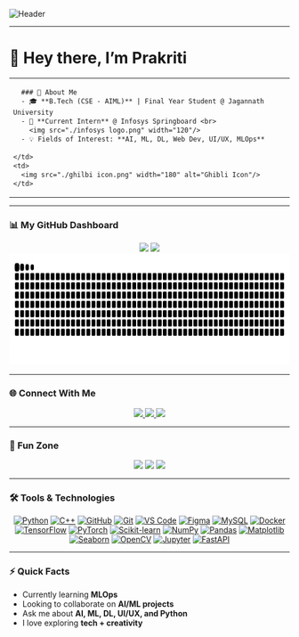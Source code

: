 <!-- Profile Banner -->
![Header](https://capsule-render.vercel.app/api?type=venom&height=300&color=gradient&text=Hello%20Everyone˙⋆✮)

---

# 👋 Hey there, I’m Prakriti  

<table>
  <tr>
    <td>

      ### 🌸 About Me  
      - 🎓 **B.Tech (CSE - AIML)** | Final Year Student @ Jagannath University  
      - 💼 **Current Intern** @ Infosys Springboard <br>
        <img src="./infosys logo.png" width="120"/>  
      - 💡 Fields of Interest: **AI, ML, DL, Web Dev, UI/UX, MLOps**  

    </td>
    <td>
      <img src="./ghilbi icon.png" width="180" alt="Ghibli Icon"/>
    </td>
  </tr>
</table>




---

### 📊 My GitHub Dashboard  

<div align="center">

  <!-- Stats -->
  <img src="https://github-readme-stats.vercel.app/api?username=prakritea&show_icons=true&theme=material-palenight&bg_color=0d1117&title_color=cf9fff&text_color=ffffff&icon_color=58a6ff" height="200"/>  

  <!-- Languages -->
  <img src="https://github-readme-stats.vercel.app/api/top-langs/?username=prakritea&layout=compact&theme=material-palenight&bg_color=0d1117&title_color=cf9fff&text_color=ffffff" height="200"/>  

  <!-- Snake -->
  <img src="https://raw.githubusercontent.com/prakritea/prakritea/output/github-contribution-grid-snake.svg" height="200"/>

</div>  

---

### 🌐 Connect With Me  

<div align="center">

  <a href="mailto:prakriti1178@gmail.com">
    <img src="https://img.shields.io/badge/Email-prakriti1178@gmail.com-c14438?style=for-the-badge&logo=gmail&logoColor=white" />
  </a>
  <a href="https://www.linkedin.com/in/prakriti-81b6822b9/">
    <img src="https://img.shields.io/badge/LinkedIn-Connect-blue?logo=linkedin&logoColor=white&style=for-the-badge" />
  </a>
  <a href="https://www.instagram.com/prakritiiii_11/">
    <img src="https://img.shields.io/badge/Instagram-Follow-pink?logo=instagram&logoColor=white&style=for-the-badge" />
  </a>

</div>

---

### 🎉 Fun Zone  

<div align="center">

  <img src="https://media.giphy.com/media/k1xA4WSR0EqGRATxKI/giphy.gif" width="250"/>  
  <img src="https://media2.giphy.com/media/v1.Y2lkPTc5MGI3NjExN2J0dnZxNnloYzI4eGc3NjdvbTE2eGd3MTVnOTloZ2lucThsaXVwMyZlcD12MV9pbnRlcm5hbF9naWZfYnlfaWQmY3Q9Zw/4dH9RUIKgYu2jfrYJI/giphy.gif" width="250"/>  
  <img src="https://media.giphy.com/media/s3yvjYV2gf8T7zcUpQ/giphy.gif" width="250"/>  

</div>

---

### 🛠️ Tools & Technologies  

<div align="center">

[![Python](https://img.shields.io/badge/Python-3776AB?style=for-the-badge&logo=python&logoColor=white)](https://www.python.org/)
[![C++](https://img.shields.io/badge/C++-00599C?style=for-the-badge&logo=c%2b%2b&logoColor=white)](https://isocpp.org/)
[![GitHub](https://img.shields.io/badge/GitHub-181717?style=for-the-badge&logo=github&logoColor=white)](https://github.com/prakritea)
[![Git](https://img.shields.io/badge/Git-F05032?style=for-the-badge&logo=git&logoColor=white)](https://git-scm.com/)
[![VS Code](https://img.shields.io/badge/VS_Code-007ACC?style=for-the-badge&logo=visual-studio-code&logoColor=white)](https://code.visualstudio.com/)
[![Figma](https://img.shields.io/badge/Figma-F24E1E?style=for-the-badge&logo=figma&logoColor=white)](https://figma.com/)
[![MySQL](https://img.shields.io/badge/MySQL-4479A1?style=for-the-badge&logo=mysql&logoColor=white)](https://www.mysql.com/)
[![Docker](https://img.shields.io/badge/Docker-2496ED?style=for-the-badge&logo=docker&logoColor=white)](https://www.docker.com/)
[![TensorFlow](https://img.shields.io/badge/TensorFlow-FF6F00?style=for-the-badge&logo=tensorflow&logoColor=white)](https://www.tensorflow.org/)
[![PyTorch](https://img.shields.io/badge/PyTorch-EE4C2C?style=for-the-badge&logo=pytorch&logoColor=white)](https://pytorch.org/)
[![Scikit-learn](https://img.shields.io/badge/Scikit--learn-F7931E?style=for-the-badge&logo=scikit-learn&logoColor=white)](https://scikit-learn.org/)
[![NumPy](https://img.shields.io/badge/NumPy-013243?style=for-the-badge&logo=numpy&logoColor=white)](https://numpy.org/)
[![Pandas](https://img.shields.io/badge/Pandas-150458?style=for-the-badge&logo=pandas&logoColor=white)](https://pandas.pydata.org/)
[![Matplotlib](https://img.shields.io/badge/Matplotlib-11557C?style=for-the-badge&logo=matplotlib&logoColor=white)](https://matplotlib.org/)
[![Seaborn](https://img.shields.io/badge/Seaborn-1A77C9?style=for-the-badge&logo=seaborn&logoColor=white)](https://seaborn.pydata.org/)
[![OpenCV](https://img.shields.io/badge/OpenCV-5C3EE8?style=for-the-badge&logo=opencv&logoColor=white)](https://opencv.org/)
[![Jupyter](https://img.shields.io/badge/Jupyter-F37626?style=for-the-badge&logo=jupyter&logoColor=white)](https://jupyter.org/)
[![FastAPI](https://img.shields.io/badge/FastAPI-009688?style=for-the-badge&logo=fastapi&logoColor=white)](https://fastapi.tiangolo.com/)

</div>

---

### ⚡ Quick Facts  
-  Currently learning **MLOps**  
-  Looking to collaborate on **AI/ML projects**  
-  Ask me about **AI, ML, DL, UI/UX, and Python**  
-  I love exploring **tech + creativity**  
